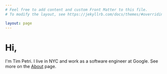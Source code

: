```yaml
---
# Feel free to add content and custom Front Matter to this file.
# To modify the layout, see https://jekyllrb.com/docs/themes/#overriding-theme-defaults

layout: page
---
```


# Hi, 

I'm Tim Petri. I live in NYC and work as a software engineer at Google. See more on the <a href="/about">About</a> page.


